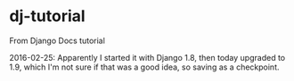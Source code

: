 # dj-tutorial

From Django Docs tutorial

2016-02-25: Apparently I started it with Django 1.8, then today upgraded to 1.9, which I'm not sure if that was a good idea, so saving as a checkpoint.
